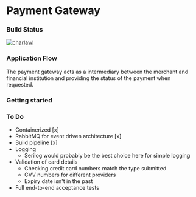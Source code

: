 # Payment Gateway

### Build Status
[![charlawl](https://circleci.com/gh/charlawl/payment-gateway.svg?style=shield)](https://app.circleci.com/pipelines/github/charlawl)

### Application Flow
The payment gateway acts as a intermediary between the merchant and financial institution and providing the status of the payment when requested. 

### Getting started


### To Do
- Containerized [x]
- RabbitMQ for event driven architecture [x]
- Build pipeline [x]
- Logging 
  - Serilog would probably be the best choice here for simple logging
- Validation of card details
  - Checking credit card numbers match the type submitted
  - CVV numbers for different providers
  - Expiry date isn't in the past
- Full end-to-end acceptance tests

